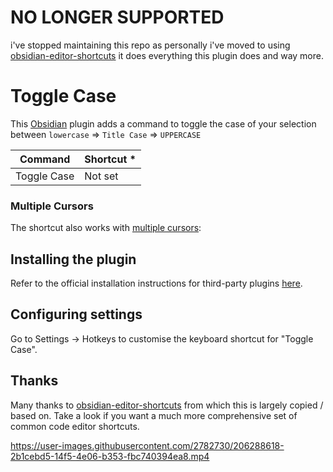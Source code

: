 # NO LONGER SUPPORTED

i've stopped maintaining this repo as personally i've moved to using [obsidian-editor-shortcuts](obsidian://show-plugin?id=obsidian-editor-shortcuts) it does everything this plugin does and way more.

# Toggle Case

This [Obsidian](https://obsidian.md) plugin adds a command to toggle the case of your selection between `lowercase` => `Title Case` => `UPPERCASE` 

| Command                                        | Shortcut \* |
|------------------------------------------------|-------------|
| Toggle Case                                    | Not set     |

### Multiple Cursors

The shortcut also works with [multiple cursors](https://help.obsidian.md/How+to/Working+with+multiple+cursors):

## Installing the plugin

Refer to the official installation instructions for third-party plugins [here](https://help.obsidian.md/Advanced+topics/Community+plugins).

## Configuring settings

Go to Settings → Hotkeys to customise the keyboard shortcut for "Toggle Case".

## Thanks

Many thanks to [obsidian-editor-shortcuts](https://github.com/timhor/obsidian-editor-shortcuts) from which this is largely copied / based on.
Take a look if you want a much more comprehensive set of common code editor shortcuts.


https://user-images.githubusercontent.com/2782730/206288618-2b1cebd5-14f5-4e06-b353-fbc740394ea8.mp4

